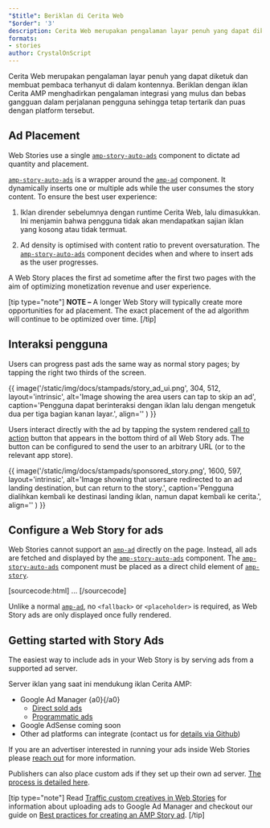 ```yaml
---
"$title": Beriklan di Cerita Web
"$order": '3'
description: Cerita Web merupakan pengalaman layar penuh yang dapat diketuk dan membuat pembaca terhanyut di dalam kontennya. Beriklan dengan iklan Cerita AMP menghadirkan pengalaman yang mulus dan bebas gangguan ....
formats:
- stories
author: CrystalOnScript
---
```


Cerita Web merupakan pengalaman layar penuh yang dapat diketuk dan membuat pembaca terhanyut di dalam kontennya. Beriklan dengan iklan Cerita AMP menghadirkan pengalaman integrasi yang mulus dan bebas gangguan dalam perjalanan pengguna sehingga tetap tertarik dan puas dengan platform tersebut.

## Ad Placement

Web Stories use a single  [`amp-story-auto-ads`](../../../documentation/components/reference/amp-story-auto-ads.md) component to dictate ad quantity and placement.

[`amp-story-auto-ads`](../../../documentation/components/reference/amp-story-auto-ads.md) is a wrapper around the [`amp-ad`](../../../documentation/components/reference/amp-ad.md) component. It dynamically inserts one or multiple ads while the user consumes the story content. To ensure the best user experience:

1. Iklan dirender sebelumnya dengan runtime Cerita Web, lalu dimasukkan. Ini menjamin bahwa pengguna tidak akan mendapatkan sajian iklan yang kosong atau tidak termuat.

2. Ad density is optimised with content ratio to prevent oversaturation. The [`amp-story-auto-ads`](../../../documentation/components/reference/amp-story-auto-ads.md) component decides when and where to insert ads as the user progresses.

A Web Story places the first ad sometime after the first two pages with the aim of optimizing monetization revenue and user experience.

<amp-anim width="360" height="640" src="/static/img/docs/stampads/stamp_gif_ad.gif">
  <amp-img placeholder width="360" height="640" src="/static/img/docs/stampads/stamp_gif_still.png">
  </amp-img></amp-anim>

[tip type="note"] **NOTE –** A longer Web Story will typically create more opportunities for ad placement. The exact placement of the ad algorithm will continue to be optimized over time. [/tip]

## Interaksi pengguna

Users can progress past ads the same way as normal story pages; by tapping the right two thirds of the screen.

{{ image('/static/img/docs/stampads/story_ad_ui.png', 304, 512, layout='intrinsic', alt='Image showing the area users can tap to skip an ad', caption='Pengguna dapat berinteraksi dengan iklan lalu dengan mengetuk dua per tiga bagian kanan layar.', align='' ) }}

Users interact directly with the ad by tapping the system rendered [call to action](story_ads_best_practices.md#call-to-action-button-text-enum) button that appears in the bottom third of all Web Story ads.  The button can be configured to send the user to an arbitrary URL (or to the relevant app store).

{{ image('/static/img/docs/stampads/sponsored_story.png', 1600, 597, layout='intrinsic', alt='Image showing that usersare redirected to an ad landing destination, but can return to the story.', caption='Pengguna dialihkan kembali ke destinasi landing iklan, namun dapat kembali ke cerita.', align='' ) }}

## Configure a Web Story for ads

Web Stories cannot support an [`amp-ad`](../../../documentation/components/reference/amp-ad.md) directly on the page. Instead, all ads are fetched and displayed by the [`amp-story-auto-ads`](../../../documentation/components/reference/amp-story-auto-ads.md) component. The [`amp-story-auto-ads`](../../../documentation/components/reference/amp-story-auto-ads.md) component must be placed as a direct child element of [`amp-story`](../../../documentation/components/reference/amp-story.md).

[sourcecode:html]
<amp-story>
  <amp-story-auto-ads>
    <script type="application/json">
      {
        "ad-attributes": {
          // ad server configuration
        }
      }
    </script>
  </amp-story-auto-ads>
  <amp-story-page>
  ...
</amp-story>
[/sourcecode]

Unlike a normal [`amp-ad`](../../../documentation/components/reference/amp-ad.md), no `<fallback>` or `<placeholder>` is required, as Web Story ads are only displayed once fully rendered.

## Getting started with Story Ads

The easiest way to include ads in your Web Story is by serving ads from a supported ad server.

Server iklan yang saat ini mendukung iklan Cerita AMP:

- Google Ad Manager {a0}{/a0}
    - [Direct sold ads](https://support.google.com/admanager/answer/9038178)
    - [Programmatic ads](https://support.google.com/admanager/answer/9416436)
- Google AdSense coming soon
- Other ad platforms can integrate (contact us for [details via Github](https://github.com/ampproject/amphtml/issues/30769))

If you are an advertiser interested in running your ads inside Web Stories please [reach out](mailto:story-ads-wg@google.com) for more information.

Publishers can also place custom ads if they set up their own ad server. [The process is detailed here](https://github.com/ampproject/amphtml/blob/master/extensions/amp-story/amp-story-ads.md#publisher-placed-ads).

[tip type="note"] Read [Traffic custom creatives in Web Stories](https://support.google.com/admanager/answer/9038178) for information about uploading ads to Google Ad Manager and checkout our guide on [Best practices for creating an AMP Story ad](story_ads_best_practices.md). [/tip]
